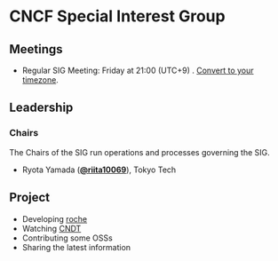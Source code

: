 # CNCF Special Interest Group


## Meetings
* Regular SIG Meeting: Friday at 21:00 (UTC+9) . [Convert to your timezone](http://www.thetimezoneconverter.com/).

## Leadership

### Chairs
The Chairs of the SIG run operations and processes governing the SIG.

* Ryota Yamada  (**[@riita10069](https://github.com/riita10069)**), Tokyo Tech

## Project

- Developing [roche](https://github.com/riita10069/roche)
- Watching [CNDT](https://event.cloudnativedays.jp/)
- Contributing some OSSs
- Sharing the latest information
